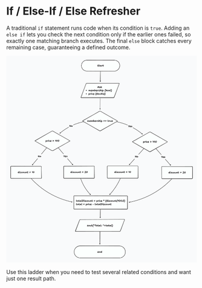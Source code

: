 # If / Else-If / Else Refresher

A traditional `if` statement runs code when its condition is `true`. Adding an `else if` lets you check the next condition only if the earlier ones failed, so exactly one matching branch executes. The final `else` block catches every remaining case, guaranteeing a defined outcome.

![If-Else Flowchart](flowchart2.png)

Use this ladder when you need to test several related conditions and want just one result path.
